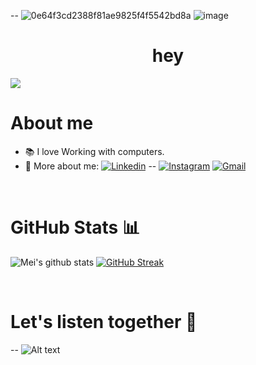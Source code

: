 -- ![0e64f3cd2388f81ae9825f4f5542bd8a](https://user-images.githubusercontent.com/98043363/216760038-1d353d01-d62f-4a5a-95a4-7015d070047b.gif)
<img src="https://user-images.githubusercontent.com/98043363/216760038-1d353d01-d62f-4a5a-95a4-7015d070047b.gif" alt="image"/>
<h1 align="center">hey</h1>

![](https://komarev.com/ghpvc/?username=meisun0107&color=ff69b4&label=this_page_was_visited_these_many_times.)
<br>
<h1>About me</h1>

- 📚 I love Working with computers.
- 🤙 More about me: 
[![Linkedin](https://img.shields.io/badge/-Mohammed_Shahabuddin-blue?style=flat&logo=Linkedin&logoColor=white)](https://www.linkedin.com/in/mohammed-s-80700010b/)
-- [![Instagram](https://img.shields.io/badge/-__momosunny-white?style=flat&logo=Instagram&logoColor=white&color=833AB4)](https://www.instagram.com/_momosunny/)
[![Gmail](https://img.shields.io/badge/-Contact_me_via_Gmail-c14438?style=flat&logo=Gmail&logoColor=white&color=BB001B)](mailto:mohdshahabuddinsoharwardii@gmail.com)

<br>
  
<h1>GitHub Stats 📊</h1>
 
![Mei's github stats](https://github-readme-stats.vercel.app/api?username=mo-shahab&show_icons=true&theme=rosepine) 
[![GitHub Streak](https://github-readme-streak-stats.herokuapp.com/?user=mo-shahab&theme=rosepine)](https://git.io/streak-stats) 
  
<br>
  
<h1>Let's listen together 🎵</h1>
 
-- ![Alt text](https://spotify-recently-played-readme.vercel.app/api?user=ixh0vhwidiwcn95t394nc9gwn&count=3&width=1000)
<br/>
